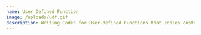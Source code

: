 ```yaml
---
name: User Defined Function
image: /uploads/udf.gif
description: Writing Codes for User-defined Functions that enbles custom solver settings.
---
```

